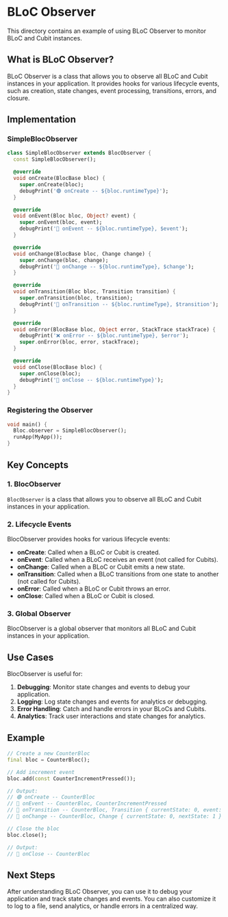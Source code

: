 # BLoC Observer

This directory contains an example of using BLoC Observer to monitor BLoC and Cubit instances.

## What is BLoC Observer?

BLoC Observer is a class that allows you to observe all BLoC and Cubit instances in your application. It provides hooks for various lifecycle events, such as creation, state changes, event processing, transitions, errors, and closure.

## Implementation

### SimpleBlocObserver

```dart
class SimpleBlocObserver extends BlocObserver {
  const SimpleBlocObserver();

  @override
  void onCreate(BlocBase bloc) {
    super.onCreate(bloc);
    debugPrint('🟢 onCreate -- ${bloc.runtimeType}');
  }

  @override
  void onEvent(Bloc bloc, Object? event) {
    super.onEvent(bloc, event);
    debugPrint('📩 onEvent -- ${bloc.runtimeType}, $event');
  }

  @override
  void onChange(BlocBase bloc, Change change) {
    super.onChange(bloc, change);
    debugPrint('🔄 onChange -- ${bloc.runtimeType}, $change');
  }

  @override
  void onTransition(Bloc bloc, Transition transition) {
    super.onTransition(bloc, transition);
    debugPrint('🔀 onTransition -- ${bloc.runtimeType}, $transition');
  }

  @override
  void onError(BlocBase bloc, Object error, StackTrace stackTrace) {
    debugPrint('❌ onError -- ${bloc.runtimeType}, $error');
    super.onError(bloc, error, stackTrace);
  }

  @override
  void onClose(BlocBase bloc) {
    super.onClose(bloc);
    debugPrint('🔴 onClose -- ${bloc.runtimeType}');
  }
}
```

### Registering the Observer

```dart
void main() {
  Bloc.observer = SimpleBlocObserver();
  runApp(MyApp());
}
```

## Key Concepts

### 1. BlocObserver

`BlocObserver` is a class that allows you to observe all BLoC and Cubit instances in your application.

### 2. Lifecycle Events

BlocObserver provides hooks for various lifecycle events:

- **onCreate**: Called when a BLoC or Cubit is created.
- **onEvent**: Called when a BLoC receives an event (not called for Cubits).
- **onChange**: Called when a BLoC or Cubit emits a new state.
- **onTransition**: Called when a BLoC transitions from one state to another (not called for Cubits).
- **onError**: Called when a BLoC or Cubit throws an error.
- **onClose**: Called when a BLoC or Cubit is closed.

### 3. Global Observer

BlocObserver is a global observer that monitors all BLoC and Cubit instances in your application.

## Use Cases

BlocObserver is useful for:

1. **Debugging**: Monitor state changes and events to debug your application.
2. **Logging**: Log state changes and events for analytics or debugging.
3. **Error Handling**: Catch and handle errors in your BLoCs and Cubits.
4. **Analytics**: Track user interactions and state changes for analytics.

## Example

```dart
// Create a new CounterBloc
final bloc = CounterBloc();

// Add increment event
bloc.add(const CounterIncrementPressed());

// Output:
// 🟢 onCreate -- CounterBloc
// 📩 onEvent -- CounterBloc, CounterIncrementPressed
// 🔀 onTransition -- CounterBloc, Transition { currentState: 0, event: CounterIncrementPressed, nextState: 1 }
// 🔄 onChange -- CounterBloc, Change { currentState: 0, nextState: 1 }

// Close the bloc
bloc.close();

// Output:
// 🔴 onClose -- CounterBloc
```

## Next Steps

After understanding BLoC Observer, you can use it to debug your application and track state changes and events. You can also customize it to log to a file, send analytics, or handle errors in a centralized way.
